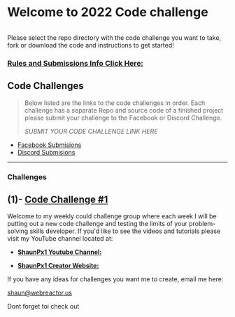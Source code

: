 # Welcome to 2022 Code challenge

![]()

Please select the repo directory with the code challenge you want to take, fork or download the code and instructions to get started!

### [Rules and Submissions Info Click Here:](https://github.com/shaungt1/ShaunPX1-Weekly-Code-Challenge)

## Code Challenges

> Below listed are the links to the code challenges in order. Each challenge has a separate Repo and source code of a finished project please submit your challenge to the Facebook or Discord Challenge.
>
> _SUBMIT YOUR CODE CHALLENGE LINK HERE_

- [Facebook Submisions](https://www.facebook.com/shaunPX1/)
- [Discord Submisions](https://discord.gg/Mu52QeAE)



---

### Challenges

## (1)-  **[Code Challenge #1](https://github.com/shaungt1/Code-Challenge-1)**

Welcome to my weekly could challenge group where each week I will be putting out a new code challenge and testing the limits of your problem-solving skills developer. If you&#39;d like to see the videos and tutorials please visit my YouTube channel located at:

- [**ShaunPx1 Youtube Channel:**](https://www.youtube.com/channel/UC78cpbnaq-eeKGGHIEtUgdw)

- [**ShaunPx1 Creator Website:**](https://shaunp.live/)

If you have any ideas for challenges you want me to create, email me here:

<shaun@webreactor.us>

Dont forget toi check out 